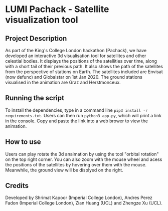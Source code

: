 # LUMI Pachack - Satellite visualization tool

## Project Description
As part of the King's College London hackathon (Pachack), we have developed an interactive 3d visualisation tool for satellites and other celestial bodies. It displays the positions of the satellities over time, along with a short tail of their previous path. It also shows the path of the satellites from the perspective of stations on Earth. The satellites included are Envisat (now defunc) and Globalstar on 1st Jan 2020. The ground stations visualised in the animation are Graz and Herstmonceux.

## Running the script
To install the dependencies, type in a command line `pip3 install -r requirements.txt`. Users can then run `python3 app.py`, which will print a link in the console. Copy and paste the link into a web brower to view the animation.

## How to use
Users can play rotate the 3d anaimation by using the tool "orbital rotation" on the top right corner. You can also zoom with the mouse wheel and acess the positions of the satellites by hovering over them with the mouse. Meanwhile, the ground view will be displyed on the right.

## Credits
Developed by Shrimat Kapoor (Imperial College London), Andres Perez Fadon (Imperial College London), Zian Huang (UCL) and Zhengze Xu (UCL).
